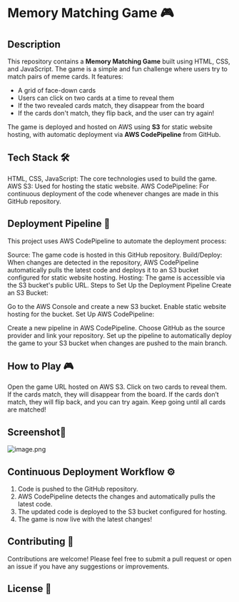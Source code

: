 
# Memory Matching Game 🎮

## Description

This repository contains a **Memory Matching Game** built using HTML, CSS, and JavaScript. The game is a simple and fun challenge where users try to match pairs of meme cards. It features:

- A grid of face-down cards
- Users can click on two cards at a time to reveal them
- If the two revealed cards match, they disappear from the board
- If the cards don't match, they flip back, and the user can try again!

The game is deployed and hosted on AWS using **S3** for static website hosting, with automatic deployment via **AWS CodePipeline** from GitHub.


## Tech Stack 🛠️
HTML, CSS, JavaScript: The core technologies used to build the game.
AWS S3: Used for hosting the static website.
AWS CodePipeline: For continuous deployment of the code whenever changes are made in this GitHub repository.

## Deployment Pipeline 🚀
This project uses AWS CodePipeline to automate the deployment process:

Source: The game code is hosted in this GitHub repository.
Build/Deploy: When changes are detected in the repository, AWS CodePipeline automatically pulls the latest code and deploys it to an S3 bucket configured for static website hosting.
Hosting: The game is accessible via the S3 bucket's public URL.
Steps to Set Up the Deployment Pipeline
Create an S3 Bucket:

Go to the AWS Console and create a new S3 bucket.
Enable static website hosting for the bucket.
Set Up AWS CodePipeline:

Create a new pipeline in AWS CodePipeline.
Choose GitHub as the source provider and link your repository.
Set up the pipeline to automatically deploy the game to your S3 bucket when changes are pushed to the main branch.

## How to Play 🎮
Open the game URL hosted on AWS S3.
Click on two cards to reveal them.
If the cards match, they will disappear from the board.
If the cards don’t match, they will flip back, and you can try again.
Keep going until all cards are matched!
## Screenshot📸
![image.png](https://prod-files-secure.s3.us-west-2.amazonaws.com/d0cde13b-a394-46f6-816e-85972cb3f7b5/a5777cf4-04cf-441e-ae02-631539cdd908/image.png)



## Continuous Deployment Workflow ⚙️
1. Code is pushed to the GitHub repository.
2. AWS CodePipeline detects the changes and automatically pulls the latest code.
3. The updated code is deployed to the S3 bucket configured for hosting.
4. The game is now live with the latest changes!

## Contributing 🤝
Contributions are welcome! Please feel free to submit a pull request or open an issue if you have any suggestions or improvements.


## License 📄
